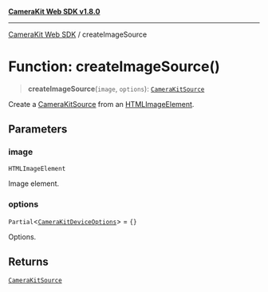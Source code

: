 [**CameraKit Web SDK v1.8.0**](../README.md)

***

[CameraKit Web SDK](../globals.md) / createImageSource

# Function: createImageSource()

> **createImageSource**(`image`, `options`): [`CameraKitSource`](../classes/CameraKitSource.md)

Create a [CameraKitSource](../classes/CameraKitSource.md) from an
[HTMLImageElement](https://developer.mozilla.org/en-US/docs/Web/API/HTMLImageElement).

## Parameters

### image

`HTMLImageElement`

Image element.

### options

`Partial`\<[`CameraKitDeviceOptions`](../interfaces/CameraKitDeviceOptions.md)\> = `{}`

Options.

## Returns

[`CameraKitSource`](../classes/CameraKitSource.md)
